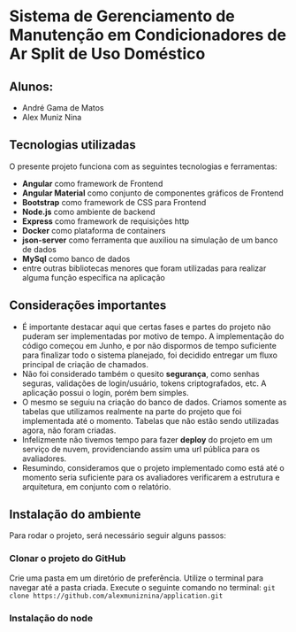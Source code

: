 # Sistema de Gerenciamento de Manutenção em Condicionadores de Ar Split de Uso Doméstico

## Alunos:
- André Gama de Matos
- Alex Muniz Nina

## Tecnologias utilizadas
O presente projeto funciona com as seguintes tecnologias e ferramentas:
- **Angular** como framework de Frontend
- **Angular Material** como conjunto de componentes gráficos de Frontend
- **Bootstrap** como framework de CSS para Frontend
- **Node.js** como ambiente de backend
- **Express** como framework de requisições http
- **Docker** como plataforma de containers
- **json-server** como ferramenta que auxiliou na simulação de um banco de dados
- **MySql** como banco de dados
- entre outras bibliotecas menores que foram utilizadas para realizar alguma função específica na aplicação

## Considerações importantes
- É importante destacar aqui que certas fases e partes do projeto não puderam ser implementadas por motivo de tempo. A implementação do código começou em Junho, e por não dispormos de tempo suficiente para finalizar todo o sistema planejado, foi decidido entregar um fluxo principal de criação de chamados.
- Não foi considerado também o quesito **segurança**, como senhas seguras, validações de login/usuário, tokens criptografados, etc. A aplicação possui o login, porém bem simples.
- O mesmo se seguiu na criação do banco de dados. Criamos somente as tabelas que utilizamos realmente na parte do projeto que foi implementada até o momento. Tabelas que não estão sendo utilizadas agora, não foram criadas.
- Infelizmente não tivemos tempo para fazer **deploy** do projeto em um serviço de nuvem, providenciando assim uma url pública para os avaliadores.
- Resumindo, consideramos que o projeto implementado como está até o momento seria suficiente para os avaliadores verificarem a estrutura e arquitetura, em conjunto com o relatório.

## Instalação do ambiente
Para rodar o projeto, será necessário seguir alguns passos:

### Clonar o projeto do GitHub
Crie uma pasta em um diretório de preferência. Utilize o terminal para navegar até a pasta criada.
Execute o seguinte comando no terminal:
`git clone https://github.com/alexmuniznina/application.git`

### Instalação do node
